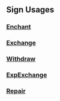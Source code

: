 ## Sign Usages

### [Enchant](enchant_sign.md)
### [Exchange](exchange_sign.md)
### [Withdraw](withdraw_sign.md)
### [ExpExchange](exp_sign.md)
### [Repair](repair_sign.md)

